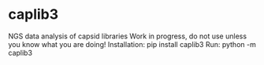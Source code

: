 # caplib3
NGS data analysis of capsid libraries
Work in progress, do not use unless you know what you are doing!
Installation: pip install caplib3
Run: python -m caplib3
